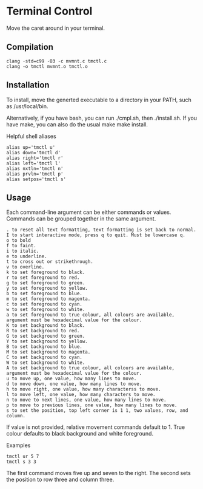 # Terminal Control
Move the caret around in your terminal.

## Compilation
```
clang -std=c99 -O3 -c mvmnt.c tmctl.c
clang -o tmctl mvmnt.o tmctl.o
```
## Installation
To install, move the generted executable to a directory in your PATH, such as /usr/local/bin.

Alternatively, if you have bash, you can run ./cmpl.sh, then ./install.sh.
If you have make, you can also do the usual make make install.

Helpful shell aliases
```
alias up='tmctl u'
alias down='tmctl d'
alias right='tmctl r'
alias left='tmctl l'
alias nxtln='tmctl n'
alias prvln='tmctl p'
alias setpos='tmctl s'
```
## Usage
Each command-line argument can be either commands or values.
Commands can be grouped together in the same argument.

```
. to reset all text formatting, text formatting is set back to normal.
I to start interactive mode, press q to quit. Must be lowercase q.
o to bold
f to faint.
i to italic.
e to underline.
t to cross out or strikethrough.
v to overline.
k to set foreground to black.
r to set foreground to red.
g to set foreground to green.
y to set foreground to yellow.
b to set foreground to blue.
m to set foreground to magenta.
c to set foreground to cyan.
w to set foreground to white.
a to set foreground to true colour, all colours are available, argument must be hexadecimal value for the colour.
K to set background to black.
R to set background to red.
G to set background to green.
Y to set background to yellow.
B to set background to blue.
M to set background to magenta.
C to set background to cyan.
W to set background to white.
A to set background to true colour, all colours are available, argument must be hexadecimal value for the colour.
u to move up, one value, how many lines to move.
d to move down, one value, how many lines to move.
h to move right, one value, how many characterss to move.
l to move left, one value, how many characters to move.
n to move to next lines, one value, how many lines to move.
p to move to previous lines, one value, how many lines to move.
s to set the position, top left corner is 1 1, two values, row, and column.
```
If value is not provided, relative movement commands default to 1.
True colour defaults to black background and white foreground.

Examples
```
tmctl ur 5 7
tmctl s 3 3
```
The first command moves five up and seven to the right. The second sets the position to row three and column three.
